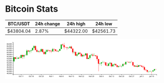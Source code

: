 # Bitcoin Stats

BTC/USDT|24h change|24h high|24h low|
|---|---|---|---|
|$43804.04|2.87%|$44322.00|$42561.73|

<img src="./chart.svg">
